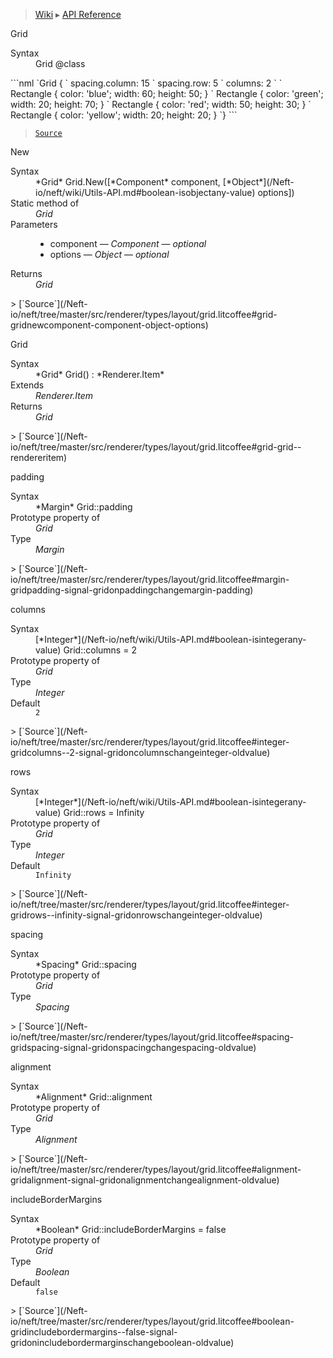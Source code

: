 > [Wiki](Home) ▸ [API Reference](API-Reference)

Grid
<dl><dt>Syntax</dt><dd>Grid @class</dd></dl>
```nml
`Grid {
`   spacing.column: 15
`   spacing.row: 5
`   columns: 2
`
`   Rectangle { color: 'blue'; width: 60; height: 50; }
`   Rectangle { color: 'green'; width: 20; height: 70; }
`   Rectangle { color: 'red'; width: 50; height: 30; }
`   Rectangle { color: 'yellow'; width: 20; height: 20; }
`}
```

> [`Source`](/Neft-io/neft/tree/master/src/renderer/types/layout/grid.litcoffee#grid-class)

New
<dl><dt>Syntax</dt><dd>*Grid* Grid.New([*Component* component, [*Object*](/Neft-io/neft/wiki/Utils-API.md#boolean-isobjectany-value) options])</dd><dt>Static method of</dt><dd><i>Grid</i></dd><dt>Parameters</dt><dd><ul><li>component — <i>Component</i> — <i>optional</i></li><li>options — <i>Object</i> — <i>optional</i></li></ul></dd><dt>Returns</dt><dd><i>Grid</i></dd></dl>
> [`Source`](/Neft-io/neft/tree/master/src/renderer/types/layout/grid.litcoffee#grid-gridnewcomponent-component-object-options)

Grid
<dl><dt>Syntax</dt><dd>*Grid* Grid() : *Renderer.Item*</dd><dt>Extends</dt><dd><i>Renderer.Item</i></dd><dt>Returns</dt><dd><i>Grid</i></dd></dl>
> [`Source`](/Neft-io/neft/tree/master/src/renderer/types/layout/grid.litcoffee#grid-grid--rendereritem)

padding
<dl><dt>Syntax</dt><dd>*Margin* Grid::padding</dd><dt>Prototype property of</dt><dd><i>Grid</i></dd><dt>Type</dt><dd><i>Margin</i></dd></dl>
> [`Source`](/Neft-io/neft/tree/master/src/renderer/types/layout/grid.litcoffee#margin-gridpadding-signal-gridonpaddingchangemargin-padding)

columns
<dl><dt>Syntax</dt><dd>[*Integer*](/Neft-io/neft/wiki/Utils-API.md#boolean-isintegerany-value) Grid::columns = 2</dd><dt>Prototype property of</dt><dd><i>Grid</i></dd><dt>Type</dt><dd><i>Integer</i></dd><dt>Default</dt><dd><code>2</code></dd></dl>
> [`Source`](/Neft-io/neft/tree/master/src/renderer/types/layout/grid.litcoffee#integer-gridcolumns--2-signal-gridoncolumnschangeinteger-oldvalue)

rows
<dl><dt>Syntax</dt><dd>[*Integer*](/Neft-io/neft/wiki/Utils-API.md#boolean-isintegerany-value) Grid::rows = Infinity</dd><dt>Prototype property of</dt><dd><i>Grid</i></dd><dt>Type</dt><dd><i>Integer</i></dd><dt>Default</dt><dd><code>Infinity</code></dd></dl>
> [`Source`](/Neft-io/neft/tree/master/src/renderer/types/layout/grid.litcoffee#integer-gridrows--infinity-signal-gridonrowschangeinteger-oldvalue)

spacing
<dl><dt>Syntax</dt><dd>*Spacing* Grid::spacing</dd><dt>Prototype property of</dt><dd><i>Grid</i></dd><dt>Type</dt><dd><i>Spacing</i></dd></dl>
> [`Source`](/Neft-io/neft/tree/master/src/renderer/types/layout/grid.litcoffee#spacing-gridspacing-signal-gridonspacingchangespacing-oldvalue)

alignment
<dl><dt>Syntax</dt><dd>*Alignment* Grid::alignment</dd><dt>Prototype property of</dt><dd><i>Grid</i></dd><dt>Type</dt><dd><i>Alignment</i></dd></dl>
> [`Source`](/Neft-io/neft/tree/master/src/renderer/types/layout/grid.litcoffee#alignment-gridalignment-signal-gridonalignmentchangealignment-oldvalue)

includeBorderMargins
<dl><dt>Syntax</dt><dd>*Boolean* Grid::includeBorderMargins = false</dd><dt>Prototype property of</dt><dd><i>Grid</i></dd><dt>Type</dt><dd><i>Boolean</i></dd><dt>Default</dt><dd><code>false</code></dd></dl>
> [`Source`](/Neft-io/neft/tree/master/src/renderer/types/layout/grid.litcoffee#boolean-gridincludebordermargins--false-signal-gridonincludebordermarginschangeboolean-oldvalue)

